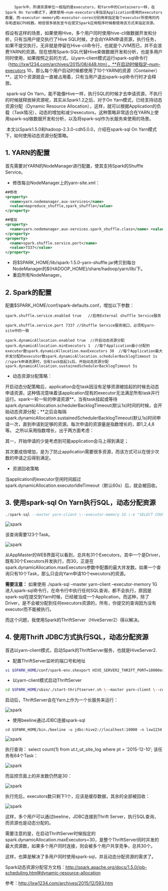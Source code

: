		Spark中，所谓资源单位一般指的是executors，和Yarn中的Containers一样，在Spark On Yarn模式下，通常使用–num-executors来指定Application使用的executors数量，而–executor-memory和–executor-cores分别用来指定每个executor所使用的内存和虚拟CPU核数。相信很多朋友至今在提交Spark应用程序时候都使用该方式来指定资源。

​		假设有这样的场景，如果使用Hive，多个用户同时使用hive-cli做数据开发和分析，只有当用户提交执行了Hive SQL时候，才会向YARN申请资源，执行任务，如果不提交执行，无非就是停留在Hive-cli命令行，也就是个JVM而已，并不会浪费YARN的资源。现在想用Spark-SQL代替Hive来做数据开发和分析，也是多用户同时使用，如果按照之前的方式，以yarn-client模式运行spark-sql命令行（http://lxw1234.com/archives/2015/08/448.htm），**在启动时候指定–num-executors 10，那么每个用户启动时候都使用了10个YARN的资源（Container）**，这10个资源就会一直被占用着，只有当用户退出spark-sql命令行时才会释放。

​		spark-sql On Yarn，能不能像Hive一样，执行SQL的时候才去申请资源，不执行的时候就释放掉资源呢，其实从Spark1.2之后，对于On Yarn模式，已经支持动态资源分配（Dynamic Resource Allocation），这样，就可以根据Application的负载（Task情况），动态的增加和减少executors，这种策略非常适合在YARN上使用spark-sql做数据开发和分析，以及将spark-sql作为长服务来使用的场景。

​		本文以Spark1.5.0和hadoop-2.3.0-cdh5.0.0，介绍在spark-sql On Yarn模式下，如何使用动态资源分配策略。



## 1. YARN的配置

首先需要对YARN的NodeManager进行配置，使其支持Spark的Shuffle Service。

- 修改每台NodeManager上的yarn-site.xml：
```xml
##修改 
<property> 
  <name>yarn.nodemanager.aux-services</name> 
  <value>mapreduce_shuffle,spark_shuffle</value> 
</property> 

##增加
<property>
  <name>yarn.nodemanager.aux-services.spark_shuffle.class</name> <value>org.apache.spark.network.yarn.YarnShuffleService</value>
</property> 
<property>
  <name>spark.shuffle.service.port</name> 
  <value>7337</value> 
</property>
```

- 将\$SPARK_HOME/lib/spark-1.5.0-yarn-shuffle.jar拷贝到每台NodeManager的${HADOOP_HOME}/share/hadoop/yarn/lib/下。
- 重启所有NodeManager。



## 2. Spark的配置

配置$SPARK_HOME/conf/spark-defaults.conf，增加以下参数：

```properties
spark.shuffle.service.enabled true   //启用External shuffle Service服务

spark.shuffle.service.port 7337 //Shuffle Service服务端口，必须和yarn-site中的一致

spark.dynamicAllocation.enabled true  //开启动态资源分配
spark.dynamicAllocation.minExecutors 1  //每个Application最小分配的executor数spark.dynamicAllocation.maxExecutors 30  //每个Application最大并发分配的executor数spark.dynamicAllocation.schedulerBacklogTimeout 1s //spark申请资源时，当有task挂起1s后，开始动态资源分配
spark.dynamicAllocation.sustainedSchedulerBacklogTimeout 5s
```

- 动态资源分配策略：

开启动态分配策略后，application会在task因没有足够资源被挂起的时候去动态申请资源，这种情况意味着该application现有的executor无法满足所有task并行运行。spark一轮一轮的申请资源**，当有task挂起或等待spark.dynamicAllocation.schedulerBacklogTimeout(默认1s)时间的时候，会开始动态资源分配；**之后会每隔spark.dynamicAllocation.sustainedSchedulerBacklogTimeout(默认1s)时间申请一次，直到申请到足够的资源。每次申请的资源量是指数增长的，即1,2,4,8等。
之所以采用指数增长，出于两方面考虑：

其一，开始申请的少是考虑到可能application会马上得到满足；

其次要成倍增加，是为了防止application需要很多资源，而该方式可以在很少次数的申请之后得到满足。

- 资源回收策略

当application的executor空闲时间超过spark.dynamicAllocation.executorIdleTimeout（默认60s）后，就会被回收。



## 3. 使用spark-sql On Yarn执行SQL，动态分配资源

```sql
./spark-sql --master yarn-client \--executor-memory 1G \-e "SELECT COUNT(1) FROM ut.t_ut_site_log where pt >= '2015-12-09' and pt <= '2015-12-10'"
```

![spark](https://tva1.sinaimg.cn/large/00831rSTgy1gcx3f2tf4bj310p06jgrz.jpg)

该查询需要123个Task。

![spark](https://tva1.sinaimg.cn/large/00831rSTgy1gcx3f4byk8j315a0fatl2.jpg)

从AppMaster的WEB界面可以看到，总共有31个Executors，其中一个是Driver，既有30个Executors并发执行，而30，正是在spark.dynamicAllocation.maxExecutors参数中配置的最大并发数。如果一个查询只有10个Task，那么只会向Yarn申请10个executors的资源。

**需要注意：**
如果使用
./spark-sql –master yarn-client –executor-memory 1G
进入spark-sql命令行，在命令行中执行任何SQL查询，都不会执行，原因是spark-sql在提交到Yarn时候，已经被当成一个Application，而这种，除了Driver，是不会被分配到任何executors资源的，所有，你提交的查询因为没有executor而不能被执行。

而这个问题，我使用Spark的ThriftServer（HiveServer2）得以解决。



## 4. 使用Thrift JDBC方式执行SQL，动态分配资源

首选以yarn-client模式，启动Spark的ThriftServer服务，也就是HiveServer2.

- 配置ThriftServer监听的端口号和地址

```bash
vi $SPARK_HOME/conf/spark-env.shexport HIVE_SERVER2_THRIFT_PORT=10000export HIVE_SERVER2_THRIFT_BIND_HOST=0.0.0.0
```

- 以yarn-client模式启动ThriftServer

```bash
cd $SPARK_HOME/sbin/./start-thriftserver.sh \--master yarn-client \--conf spark.driver.memory=3G \--conf spark.shuffle.service.enabled=true \--conf spark.dynamicAllocation.enabled=true \--conf spark.dynamicAllocation.minExecutors=1 \--conf spark.dynamicAllocation.maxExecutors=30 \--conf spark.dynamicAllocation.sustainedSchedulerBacklogTimeout=5s
```

启动后，ThriftServer会在Yarn上作为一个长服务来运行：

![spark](https://tva1.sinaimg.cn/large/00831rSTgy1gcx3fkqjh2j319i059aet.jpg)

- 使用beeline通过JDBC连接spark-sql

```
cd $SPARK_HOME/bin./beeline -u jdbc:hive2://localhost:10000 -n lxw1234
```

![spark](https://tva1.sinaimg.cn/large/00831rSTgy1gcx3fn6949j30s009xwnf.jpg)

执行查询：
select count(1) from ut.t_ut_site_log where pt = ‘2015-12-10′;
该任务有64个Task：

![spark](https://tva1.sinaimg.cn/large/00831rSTgy1gcx3fr5oeij30uc051mxo.jpg)

而监控页面上的并发数仍然是30：

![spark](https://tva1.sinaimg.cn/large/00831rSTgy1gcx3fv0g2hj31550ca12d.jpg)

执行完后，executors数只剩下1个，应该是缓存数据，其余的全部被回收：

![spark](https://tva1.sinaimg.cn/large/00831rSTgy1gcx3fyscznj316i09gn3j.jpg)

这样，多个用户可以通过beeline，JDBC连接到Thrift Server，执行SQL查询，而资源也是动态分配的。

需要注意的是，在启动ThriftServer时候指定的spark.dynamicAllocation.maxExecutors=30，是整个ThriftServer同时并发的最大资源数，如果多个用户同时连接，则会被多个用户共享竞争，总共30个。

 

这样，也算是解决了多用户同时使用spark-sql，并且动态分配资源的需求了。

Spark动态资源分配官方文档：http://spark.apache.org/docs/1.5.0/job-scheduling.html#dynamic-resource-allocation

参考：http://lxw1234.com/archives/2015/12/593.htm